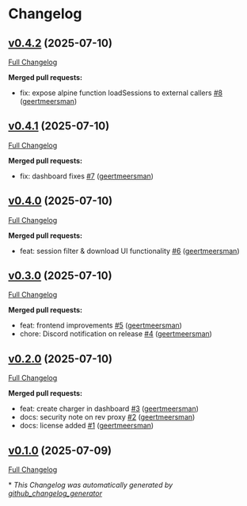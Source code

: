 # Changelog

## [v0.4.2](https://github.com/geertmeersman/ev-charger-server/tree/v0.4.2) (2025-07-10)

[Full Changelog](https://github.com/geertmeersman/ev-charger-server/compare/v0.4.1...v0.4.2)

**Merged pull requests:**

- fix: expose alpine function loadSessions to external callers [\#8](https://github.com/geertmeersman/ev-charger-server/pull/8) ([geertmeersman](https://github.com/geertmeersman))

## [v0.4.1](https://github.com/geertmeersman/ev-charger-server/tree/v0.4.1) (2025-07-10)

[Full Changelog](https://github.com/geertmeersman/ev-charger-server/compare/v0.4.0...v0.4.1)

**Merged pull requests:**

- fix: dashboard fixes [\#7](https://github.com/geertmeersman/ev-charger-server/pull/7) ([geertmeersman](https://github.com/geertmeersman))

## [v0.4.0](https://github.com/geertmeersman/ev-charger-server/tree/v0.4.0) (2025-07-10)

[Full Changelog](https://github.com/geertmeersman/ev-charger-server/compare/v0.3.0...v0.4.0)

**Merged pull requests:**

- feat: session filter & download UI functionality [\#6](https://github.com/geertmeersman/ev-charger-server/pull/6) ([geertmeersman](https://github.com/geertmeersman))

## [v0.3.0](https://github.com/geertmeersman/ev-charger-server/tree/v0.3.0) (2025-07-10)

[Full Changelog](https://github.com/geertmeersman/ev-charger-server/compare/v0.2.0...v0.3.0)

**Merged pull requests:**

- feat: frontend improvements [\#5](https://github.com/geertmeersman/ev-charger-server/pull/5) ([geertmeersman](https://github.com/geertmeersman))
- chore: Discord notification on release [\#4](https://github.com/geertmeersman/ev-charger-server/pull/4) ([geertmeersman](https://github.com/geertmeersman))

## [v0.2.0](https://github.com/geertmeersman/ev-charger-server/tree/v0.2.0) (2025-07-10)

[Full Changelog](https://github.com/geertmeersman/ev-charger-server/compare/v0.1.0...v0.2.0)

**Merged pull requests:**

- feat: create charger in dashboard [\#3](https://github.com/geertmeersman/ev-charger-server/pull/3) ([geertmeersman](https://github.com/geertmeersman))
- docs: security note on rev proxy [\#2](https://github.com/geertmeersman/ev-charger-server/pull/2) ([geertmeersman](https://github.com/geertmeersman))
- docs: license added [\#1](https://github.com/geertmeersman/ev-charger-server/pull/1) ([geertmeersman](https://github.com/geertmeersman))

## [v0.1.0](https://github.com/geertmeersman/ev-charger-server/tree/v0.1.0) (2025-07-09)

[Full Changelog](https://github.com/geertmeersman/ev-charger-server/compare/98585dc6966ba65b62574472eac5f8d8ac811270...v0.1.0)



\* *This Changelog was automatically generated by [github_changelog_generator](https://github.com/github-changelog-generator/github-changelog-generator)*
